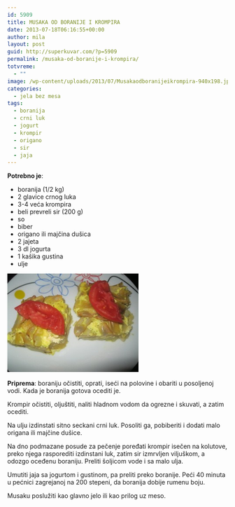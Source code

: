 ```yaml
---
id: 5909
title: MUSAKA OD BORANIJE I KROMPIRA
date: 2013-07-18T06:16:55+00:00
author: mila
layout: post
guid: http://superkuvar.com/?p=5909
permalink: /musaka-od-boranije-i-krompira/
totvreme:
  - ""
image: /wp-content/uploads/2013/07/Musakaodboranijeikrompira-940x198.jpg
categories:
  - jela bez mesa
tags:
  - boranija
  - crni luk
  - jogurt
  - krompir
  - origano
  - sir
  - jaja
---
```

**Potrebno je**:

  * boranija (1/2 kg)
  * 2 glavice crnog luka
  * 3-4 veća krompira
  * beli prevreli sir (200 g)
  * so
  * biber
  * origano ili majčina dušica
  * 2 jajeta
  * 3 dl jogurta
  * 1 kašika gustina
  * ulje

<img class="alignnone size-medium wp-image-5910" src="/wp-content/uploads/2013/07/Musakaodboranijeikrompira-300x225.jpg" alt="Musakaodboranijeikrompira" width="300" height="225" /> 

**Priprema**: boraniju očistiti, oprati, iseći na polovine i obariti u posoljenoj vodi. Kada je boranija gotova ocediti je.

Krompir očistiti, oljuštiti, naliti hladnom vodom da ogrezne i skuvati, a zatim ocediti.

Na ulju izdinstati sitno seckani crni luk. Posoliti ga, pobiberiti i dodati malo origana ili majčine dušice.

Na dno podmazane posude za pečenje poređati krompir isečen na kolutove, preko njega rasporediti izdinstani luk, zatim sir izmrvljen viljuškom, a odozgo oceđenu boraniju. Preliti šoljicom vode i sa malo ulja.

Umutiti jaja sa jogurtom i gustinom, pa preliti preko boranije. Peći 40 minuta u pećnici zagrejanoj na 200 stepeni, da boranija dobije rumenu boju.

Musaku poslužiti kao glavno jelo ili kao prilog uz meso.